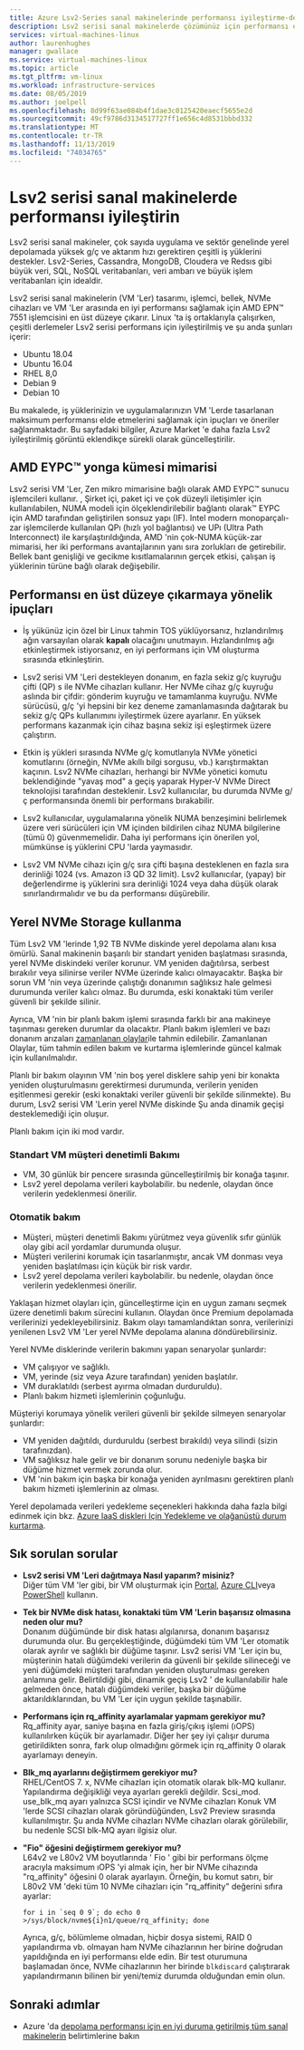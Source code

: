 ```yaml
---
title: Azure Lsv2-Series sanal makinelerinde performansı iyileştirme-depolama
description: Lsv2 serisi sanal makinelerde çözümünüz için performansı en uygun hale getirmeyi öğrenin.
services: virtual-machines-linux
author: laurenhughes
manager: gwallace
ms.service: virtual-machines-linux
ms.topic: article
ms.tgt_pltfrm: vm-linux
ms.workload: infrastructure-services
ms.date: 08/05/2019
ms.author: joelpell
ms.openlocfilehash: 8d99f63ae084b4f1dae3c0125420eaecf5655e2d
ms.sourcegitcommit: 49cf9786d3134517727ff1e656c4d8531bbbd332
ms.translationtype: MT
ms.contentlocale: tr-TR
ms.lasthandoff: 11/13/2019
ms.locfileid: "74034765"
---
```

# <a name="optimize-performance-on-the-lsv2-series-virtual-machines"></a>Lsv2 serisi sanal makinelerde performansı iyileştirin

Lsv2 serisi sanal makineler, çok sayıda uygulama ve sektör genelinde yerel depolamada yüksek g/ç ve aktarım hızı gerektiren çeşitli iş yüklerini destekler.  Lsv2-Series, Cassandra, MongoDB, Cloudera ve Redsıs gibi büyük veri, SQL, NoSQL veritabanları, veri ambarı ve büyük işlem veritabanları için idealdir.

Lsv2 serisi sanal makinelerin (VM 'Ler) tasarımı, işlemci, bellek, NVMe cihazları ve VM 'Ler arasında en iyi performansı sağlamak için AMD EPN™ 7551 işlemcisini en üst düzeye çıkarır. Linux 'ta iş ortaklarıyla çalışırken, çeşitli derlemeler Lsv2 serisi performans için iyileştirilmiş ve şu anda şunları içerir:

- Ubuntu 18.04
- Ubuntu 16.04
- RHEL 8,0
- Debian 9
- Debian 10

Bu makalede, iş yüklerinizin ve uygulamalarınızın VM 'Lerde tasarlanan maksimum performansı elde etmelerini sağlamak için ipuçları ve öneriler sağlanmaktadır. Bu sayfadaki bilgiler, Azure Market 'e daha fazla Lsv2 iyileştirilmiş görüntü eklendikçe sürekli olarak güncelleştirilir.

## <a name="amd-eypc-chipset-architecture"></a>AMD EYPC™ yonga kümesi mimarisi

Lsv2 serisi VM 'Ler, Zen mikro mimarisine bağlı olarak AMD EYPC™ sunucu işlemcileri kullanır. , Şirket içi, paket içi ve çok düzeyli iletişimler için kullanılabilen, NUMA modeli için ölçeklendirilebilir bağlantı olarak™ EYPC için AMD tarafından geliştirilen sonsuz yapı (IF). Intel modern monoparçalı-zar işlemcilerde kullanılan QPı (hızlı yol bağlantısı) ve UPı (Ultra Path Interconnect) ile karşılaştırıldığında, AMD 'nin çok-NUMA küçük-zar mimarisi, her iki performans avantajlarının yanı sıra zorlukları de getirebilir. Bellek bant genişliği ve gecikme kısıtlamalarının gerçek etkisi, çalışan iş yüklerinin türüne bağlı olarak değişebilir.

## <a name="tips-to-maximize-performance"></a>Performansı en üst düzeye çıkarmaya yönelik ipuçları

* İş yükünüz için özel bir Linux tahmin TOS yüklüyorsanız, hızlandırılmış ağın varsayılan olarak **kapalı** olacağını unutmayın. Hızlandırılmış ağı etkinleştirmek istiyorsanız, en iyi performans için VM oluşturma sırasında etkinleştirin.

* Lsv2 serisi VM 'Leri destekleyen donanım, en fazla sekiz g/ç kuyruğu çifti (QP) s ile NVMe cihazları kullanır. Her NVMe cihaz g/ç kuyruğu aslında bir çifdir: gönderim kuyruğu ve tamamlanma kuyruğu. NVMe sürücüsü, g/ç 'yi hepsini bir kez deneme zamanlamasında dağıtarak bu sekiz g/ç QPs kullanımını iyileştirmek üzere ayarlanır. En yüksek performans kazanmak için cihaz başına sekiz işi eşleştirmek üzere çalıştırın.

* Etkin iş yükleri sırasında NVMe g/ç komutlarıyla NVMe yönetici komutlarını (örneğin, NVMe akıllı bilgi sorgusu, vb.) karıştırmaktan kaçının. Lsv2 NVMe cihazları, herhangi bir NVMe yönetici komutu beklendiğinde "yavaş mod" a geçiş yaparak Hyper-V NVMe Direct teknolojisi tarafından desteklenir. Lsv2 kullanıcılar, bu durumda NVMe g/ç performansında önemli bir performans bırakabilir.

* Lsv2 kullanıcılar, uygulamalarına yönelik NUMA benzeşimini belirlemek üzere veri sürücüleri için VM içinden bildirilen cihaz NUMA bilgilerine (tümü 0) güvenmemelidir. Daha iyi performans için önerilen yol, mümkünse iş yüklerini CPU 'larda yaymasıdır.

* Lsv2 VM NVMe cihazı için g/ç sıra çifti başına desteklenen en fazla sıra derinliği 1024 (vs. Amazon i3 QD 32 limit). Lsv2 kullanıcılar, (yapay) bir değerlendirme iş yüklerini sıra derinliği 1024 veya daha düşük olarak sınırlandırmalıdır ve bu da performansı düşürebilir.

## <a name="utilizing-local-nvme-storage"></a>Yerel NVMe Storage kullanma

Tüm Lsv2 VM 'lerinde 1,92 TB NVMe diskinde yerel depolama alanı kısa ömürlü. Sanal makinenin başarılı bir standart yeniden başlatması sırasında, yerel NVMe diskindeki veriler korunur. VM yeniden dağıtılırsa, serbest bırakılır veya silinirse veriler NVMe üzerinde kalıcı olmayacaktır. Başka bir sorun VM 'nin veya üzerinde çalıştığı donanımın sağlıksız hale gelmesi durumunda veriler kalıcı olmaz. Bu durumda, eski konaktaki tüm veriler güvenli bir şekilde silinir.

Ayrıca, VM 'nin bir planlı bakım işlemi sırasında farklı bir ana makineye taşınması gereken durumlar da olacaktır. Planlı bakım işlemleri ve bazı donanım arızaları [zamanlanan olaylar](scheduled-events.md)ile tahmin edilebilir. Zamanlanan Olaylar, tüm tahmin edilen bakım ve kurtarma işlemlerinde güncel kalmak için kullanılmalıdır.

Planlı bir bakım olayının VM 'nin boş yerel disklere sahip yeni bir konakta yeniden oluşturulmasını gerektirmesi durumunda, verilerin yeniden eşitlenmesi gerekir (eski konaktaki veriler güvenli bir şekilde silinmekte). Bu durum, Lsv2 serisi VM 'Lerin yerel NVMe diskinde Şu anda dinamik geçişi desteklemediği için oluşur.

Planlı bakım için iki mod vardır.

### <a name="standard-vm-customer-controlled-maintenance"></a>Standart VM müşteri denetimli Bakımı

- VM, 30 günlük bir pencere sırasında güncelleştirilmiş bir konağa taşınır.
- Lsv2 yerel depolama verileri kaybolabilir. bu nedenle, olaydan önce verilerin yedeklenmesi önerilir.

### <a name="automatic-maintenance"></a>Otomatik bakım

- Müşteri, müşteri denetimli Bakımı yürütmez veya güvenlik sıfır günlük olay gibi acil yordamlar durumunda oluşur.
- Müşteri verilerini korumak için tasarlanmıştır, ancak VM donması veya yeniden başlatılması için küçük bir risk vardır.
- Lsv2 yerel depolama verileri kaybolabilir. bu nedenle, olaydan önce verilerin yedeklenmesi önerilir.

Yaklaşan hizmet olayları için, güncelleştirme için en uygun zamanı seçmek üzere denetimli bakım sürecini kullanın. Olaydan önce Premium depolamada verilerinizi yedekleyebilirsiniz. Bakım olayı tamamlandıktan sonra, verilerinizi yenilenen Lsv2 VM 'Ler yerel NVMe depolama alanına döndürebilirsiniz.

Yerel NVMe disklerinde verilerin bakımını yapan senaryolar şunlardır:

- VM çalışıyor ve sağlıklı.
- VM, yerinde (siz veya Azure tarafından) yeniden başlatılır.
- VM duraklatıldı (serbest ayırma olmadan durduruldu).
- Planlı bakım hizmeti işlemlerinin çoğunluğu.

Müşteriyi korumaya yönelik verileri güvenli bir şekilde silmeyen senaryolar şunlardır:

- VM yeniden dağıtıldı, durduruldu (serbest bırakıldı) veya silindi (sizin tarafınızdan).
- VM sağlıksız hale gelir ve bir donanım sorunu nedeniyle başka bir düğüme hizmet vermek zorunda olur.
- VM 'nin bakım için başka bir konağa yeniden ayrılmasını gerektiren planlı bakım hizmeti işlemlerinin az olması.

Yerel depolamada verileri yedekleme seçenekleri hakkında daha fazla bilgi edinmek için bkz. [Azure IaaS diskleri Için Yedekleme ve olağanüstü durum kurtarma](backup-and-disaster-recovery-for-azure-iaas-disks.md).

## <a name="frequently-asked-questions"></a>Sık sorulan sorular

* **Lsv2 serisi VM 'Leri dağıtmaya Nasıl yaparım? misiniz?**  
   Diğer tüm VM 'ler gibi, bir VM oluşturmak için [Portal](quick-create-portal.md), [Azure CLI](quick-create-cli.md)veya [PowerShell](quick-create-powershell.md) kullanın.

* **Tek bir NVMe disk hatası, konaktaki tüm VM 'Lerin başarısız olmasına neden olur mu?**  
   Donanım düğümünde bir disk hatası algılanırsa, donanım başarısız durumunda olur. Bu gerçekleştiğinde, düğümdeki tüm VM 'Ler otomatik olarak ayrılır ve sağlıklı bir düğüme taşınır. Lsv2 serisi VM 'Ler için bu, müşterinin hatalı düğümdeki verilerin da güvenli bir şekilde silineceği ve yeni düğümdeki müşteri tarafından yeniden oluşturulması gereken anlamına gelir. Belirtildiği gibi, dinamik geçiş Lsv2 ' de kullanılabilir hale gelmeden önce, hatalı düğümdeki veriler, başka bir düğüme aktarıldıklarından, bu VM 'Ler için uygun şekilde taşınabilir.

* **Performans için rq_affinity ayarlamalar yapmam gerekiyor mu?**  
   Rq_affinity ayar, saniye başına en fazla giriş/çıkış işlemi (ıOPS) kullanılırken küçük bir ayarlamadır. Diğer her şey iyi çalışır duruma getirildikten sonra, fark olup olmadığını görmek için rq_affinity 0 olarak ayarlamayı deneyin.

* **Blk_mq ayarlarını değiştirmem gerekiyor mu?**  
   RHEL/CentOS 7. x, NVMe cihazları için otomatik olarak blk-MQ kullanır. Yapılandırma değişikliği veya ayarları gerekli değildir. Scsi_mod. use_blk_mq ayarı yalnızca SCSI içindir ve NVMe cihazları Konuk VM 'lerde SCSI cihazları olarak göründüğünden, Lsv2 Preview sırasında kullanılmıştır. Şu anda NVMe cihazları NVMe cihazları olarak görülebilir, bu nedenle SCSI blk-MQ ayarı ilgisiz olur.

* **"Fio" öğesini değiştirmem gerekiyor mu?**  
   L64v2 ve L80v2 VM boyutlarında ' Fio ' gibi bir performans ölçme aracıyla maksimum ıOPS 'yi almak için, her bir NVMe cihazında "rq_affinity" öğesini 0 olarak ayarlayın.  Örneğin, bu komut satırı, bir L80v2 VM 'deki tüm 10 NVMe cihazları için "rq_affinity" değerini sıfıra ayarlar:

   ```console
   for i in `seq 0 9`; do echo 0 >/sys/block/nvme${i}n1/queue/rq_affinity; done
   ```

   Ayrıca, g/ç, bölümleme olmadan, hiçbir dosya sistemi, RAID 0 yapılandırma vb. olmayan ham NVMe cihazlarının her birine doğrudan yapıldığında en iyi performansı elde edin. Bir test oturumuna başlamadan önce, NVMe cihazlarının her birinde `blkdiscard` çalıştırarak yapılandırmanın bilinen bir yeni/temiz durumda olduğundan emin olun.
   
## <a name="next-steps"></a>Sonraki adımlar

* Azure 'da [depolama performansı için en iyi duruma getirilmiş tüm sanal makinelerin](sizes-storage.md) belirtimlerine bakın
